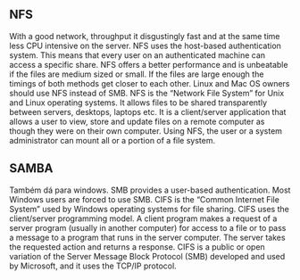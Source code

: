 ## NFS
With a good network, throughput it disgustingly fast and at the same time less CPU intensive on the server.
NFS uses the host-based authentication system. This means that every user on an authenticated machine can access a specific share.
NFS offers a better performance and is unbeatable if the files are medium sized or small. If the files are large enough the timings of both methods get closer to each other. Linux and Mac OS owners should use NFS instead of SMB.
NFS is the “Network File System” for Unix and Linux operating systems. It allows files to be shared transparently between servers, desktops, laptops etc. It is a client/server application that allows a user to view, store and update files on a remote computer as though they were on their own computer. Using NFS, the user or a system administrator can mount all or a portion of a file system.


## SAMBA
Também dá para windows.
SMB provides a user-based authentication. 
Most Windows users are forced to use SMB.
CIFS is the “Common Internet File System” used by Windows operating systems for file sharing. CIFS uses the client/server programming model. A client program makes a request of a server program (usually in another computer) for access to a file or to pass a message to a program that runs in the server computer. The server takes the requested action and returns a response. CIFS is a public or open variation of the Server Message Block Protocol (SMB) developed and used by Microsoft, and it uses the TCP/IP protocol.



